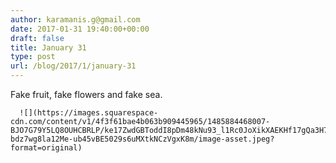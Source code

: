 ```yaml
---
author: karamanis.g@gmail.com
date: 2017-01-31 19:40:00+00:00
draft: false
title: January 31
type: post
url: /blog/2017/1/january-31
---
```


Fake fruit, fake flowers and fake sea.


  
      ![](https://images.squarespace-cdn.com/content/v1/4f3f61bae4b063b909445965/1485884468007-BJO7G79Y5LQ8OUHCBRLP/ke17ZwdGBToddI8pDm48kNu93_l1Rc0JoXikXAEKHf17gQa3H78H3Y0txjaiv_0fDoOvxcdMmMKkDsyUqMSsMWxHk725yiiHCCLfrh8O1z5QHyNOqBUUEtDDsRWrJLTmDJyaVitQ06bkWUY0OMxkmN-bdz7wg8la12Me-ub45vBE5029s6uMXtkNCzVgxK8m/image-asset.jpeg?format=original)

